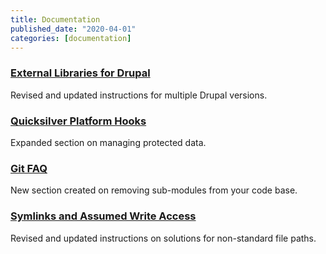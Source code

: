 ```yaml
---
title: Documentation
published_date: "2020-04-01"
categories: [documentation]
---
```

### [External Libraries for Drupal](/external-libraries)

Revised and updated instructions for multiple Drupal versions.

### [Quicksilver Platform Hooks](/guides/quicksilver)

Expanded section on managing protected data.

### [Git FAQ](/guides/git/faq-git)

New section created on removing sub-modules from your code base.

### [Symlinks and Assumed Write Access](/symlinks-assumed-write-access)

Revised and updated instructions on solutions for non-standard file paths.
